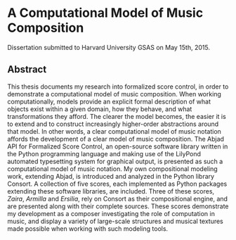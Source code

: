 A Computational Model of Music Composition
==========================================

Dissertation submitted to Harvard University GSAS on May 15th, 2015.

Abstract
--------

This thesis documents my research into formalized score control, in order to
demonstrate a computational model of music composition. When working
computationally, models provide an explicit formal description of what objects
exist within a given domain, how they behave, and what transformations they
afford. The clearer the model becomes, the easier it is to extend and to
construct increasingly higher-order abstractions around that model. In other
words, a clear computational model of music notation affords the development of
a clear model of music composition. The Abjad API for Formalized Score Control,
an open-source software library written in the Python programming language and
making use of the LilyPond automated typesetting system for graphical output,
is presented as such a computational model of music notation. My own
compositional modeling work, extending Abjad, is introduced and analyzed in the
Python library Consort. A collection of five scores, each implemented as Python
packages extending these software libraries, are included. Three of these
scores, *Zaira*, *Armilla* and *Ersilia*, rely on Consort as their
compositional engine, and are presented along with their complete sources.
These scores demonstrate my development as a composer investigating the role of
computation in music, and display a variety of large-scale structures and
musical textures made possible when working with such modeling tools.
